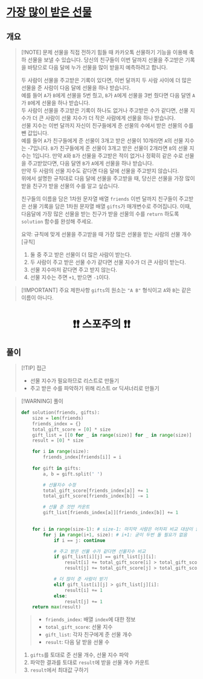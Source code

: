 # [가장 많이 받은 선물](https://school.programmers.co.kr//learn/courses/30/lessons/258712)

## 개요

> [!NOTE] 문제
> 선물을 직접 전하기 힘들 때 카카오톡 선물하기 기능을 이용해 축하 선물을 보낼 수 있습니다. 당신의 친구들이 이번 달까지 선물을 주고받은 기록을 바탕으로 다음 달에 누가 선물을 많이 받을지 예측하려고 합니다.
>
> 두 사람이 선물을 주고받은 기록이 있다면, 이번 달까지 두 사람 사이에 더 많은 선물을 준 사람이 다음 달에 선물을 하나 받습니다.  
> 예를 들어 `A`가 `B`에게 선물을 5번 줬고, `B`가 `A`에게 선물을 3번 줬다면 다음 달엔 `A`가 `B`에게 선물을 하나 받습니다.  
> 두 사람이 선물을 주고받은 기록이 하나도 없거나 주고받은 수가 같다면, 선물 지수가 더 큰 사람이 선물 지수가 더 작은 사람에게 선물을 하나 받습니다.  
> 선물 지수는 이번 달까지 자신이 친구들에게 준 선물의 수에서 받은 선물의 수를 뺀 값입니다.  
> 예를 들어 `A`가 친구들에게 준 선물이 3개고 받은 선물이 10개라면 `A`의 선물 지수는 -7입니다. `B`가 친구들에게 준 선물이 3개고 받은 선물이 2개라면 `B`의 선물 지수는 1입니다. 만약 `A`와 `B`가 선물을 주고받은 적이 없거나 정확히 같은 수로 선물을 주고받았다면, 다음 달엔 `B`가 `A`에게 선물을 하나 받습니다.  
> 만약 두 사람의 선물 지수도 같다면 다음 달에 선물을 주고받지 않습니다.  
> 위에서 설명한 규칙대로 다음 달에 선물을 주고받을 때, 당신은 선물을 가장 많이 받을 친구가 받을 선물의 수를 알고 싶습니다.
>
> 친구들의 이름을 담은 1차원 문자열 배열 `friends` 이번 달까지 친구들이 주고받은 선물 기록을 담은 1차원 문자열 배열 `gifts`가 매개변수로 주어집니다. 이때, 다음달에 가장 많은 선물을 받는 친구가 받을 선물의 수를 `return` 하도록 `solution` 함수를 완성해 주세요.
>
> 요약: 규칙에 맞게 선물을 주고받을 때 가장 많은 선물을 받는 사람의 선물 개수  
> [규칙]
> 1. 둘 중 주고 받은 선물이 더 많은 사람이 받는다.
> 2. 두 사람이 주고 받은 선물 수가 같다면 선물 지수가 더 큰 사람이 받는다.
> 3. 선물 지수마저 같다면 주고 받지 않는다.
> 4. 선물 지수는 주면 `+1`, 받으면 `-1`이다.

> [!IMPORTANT] 주요 제한사항
> `gifts`의 원소는 `"A B"` 형식이고 `A`와 `B`는 같은 이름이 아니다.

# <center>❗️❗️ 스포주의 ❗️❗️<center>

## 풀이

> [!TIP] 접근
> - 선물 지수가 필요하므로 리스트로 만들기
> - 주고 받은 수를 파악하기 위해 리스트 or 딕셔너리로 만들기

> [!WARNING] 풀이
>
> ```python
> def solution(friends, gifts):
>     size = len(friends)
>     friends_index = {}
>     total_gift_score = [0] * size
>     gift_list = [[0 for _ in range(size)] for _ in range(size)]
>     result = [0] * size
> 
>     for i in range(size):
>         friends_index[friends[i]] = i
>     
>     for gift in gifts:
>         a, b = gift.split(' ')
> 
>         # 선물지수 수정
>         total_gift_score[friends_index[a]] += 1
>         total_gift_score[friends_index[b]] -= 1
> 
>         # 선물 준 것만 카운트
>         gift_list[friends_index[a]][friends_index[b]] += 1
> 
>     
>     for i in range(size-1): # size-1: 마지막 사람은 어차피 비교 대상이 없음
>         for j in range(i+1, size): # i+1: 굳이 두번 돌 필요가 없음
>             if i == j: continue
> 
>             # 주고 받은 선물 수가 같다면 선물지수 비교
>             if gift_list[i][j] == gift_list[j][i]:
>                 result[i] += total_gift_score[i] > total_gift_score[j]
>                 result[j] += total_gift_score[j] > total_gift_score[i]
> 
>             # 더 많이 준 사람이 받기
>             elif gift_list[i][j] > gift_list[j][i]:
>                 result[i] += 1
>             else:
>                 result[j] += 1
>     return max(result)
> ```
> > - `friends_index`: 배열 `index`에 대한 정보
> > - `total_gift_score`: 선물 지수
> > - `gift_list`: 각자 친구에게 준 선물 개수
> > - `result`: 다음 달 받을 선물 수
>
> 1. `gifts`를 토대로 준 선물 개수, 선물 지수 파악
> 2. 파악한 결과를 토대로 `result`에 받을 선물 개수 카운트
> 3. `result`에서 최대값 구하기